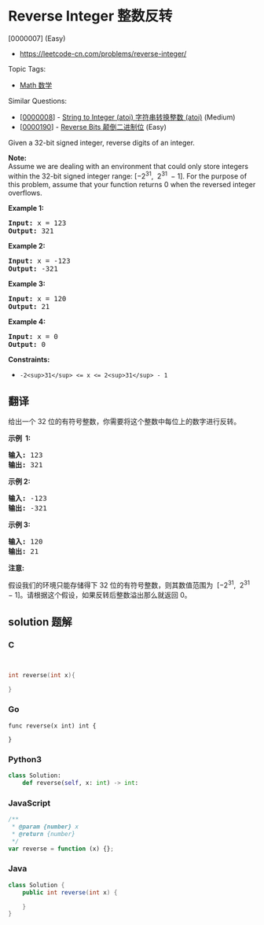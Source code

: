 # Reverse Integer 整数反转

[0000007] (Easy)

- https://leetcode-cn.com/problems/reverse-integer/

Topic Tags:

- [Math 数学](https://leetcode-cn.com/tag/math/)

Similar Questions:

- [[0000008](https://leetcode-cn.com/problems/string-to-integer-atoi/)] - [String to Integer (atoi) 字符串转换整数 (atoi)](./0000008.string-to-integer-atoi.md) (Medium)
- [[0000190](https://leetcode-cn.com/problems/reverse-bits/)] - [Reverse Bits 颠倒二进制位](./0000190.reverse-bits.md) (Easy)

Given a 32-bit signed integer, reverse digits of an integer.

**Note:**  
Assume we are dealing with an environment that could only store integers within the 32-bit signed integer range: \[−2<sup>31</sup>,  2<sup>31&nbsp;</sup> − 1\]. For the purpose of this problem, assume that your function returns 0 when the reversed integer overflows.

**Example 1:**

<pre><strong>Input:</strong> x = 123
<strong>Output:</strong> 321
</pre>

**Example 2:**

<pre><strong>Input:</strong> x = -123
<strong>Output:</strong> -321
</pre>

**Example 3:**

<pre><strong>Input:</strong> x = 120
<strong>Output:</strong> 21
</pre>

**Example 4:**

<pre><strong>Input:</strong> x = 0
<strong>Output:</strong> 0
</pre>

**Constraints:**

- `-2<sup>31</sup> <= x <= 2<sup>31</sup> - 1`

## 翻译

给出一个 32 位的有符号整数，你需要将这个整数中每位上的数字进行反转。

**示例  1:**

<pre><strong>输入:</strong> 123
<strong>输出:</strong> 321
</pre>

**示例 2:**

<pre><strong>输入:</strong> -123
<strong>输出:</strong> -321
</pre>

**示例 3:**

<pre><strong>输入:</strong> 120
<strong>输出:</strong> 21
</pre>

**注意:**

假设我们的环境只能存储得下 32 位的有符号整数，则其数值范围为  \[−2<sup>31</sup>,  2<sup>31&nbsp;</sup> − 1\]。请根据这个假设，如果反转后整数溢出那么就返回 0。

## solution 题解

### C

```c


int reverse(int x){

}
```

### Go

```golang
func reverse(x int) int {

}
```

### Python3

```python
class Solution:
    def reverse(self, x: int) -> int:
```

### JavaScript

```javascript
/**
 * @param {number} x
 * @return {number}
 */
var reverse = function (x) {};
```

### Java

```java
class Solution {
    public int reverse(int x) {

    }
}
```
